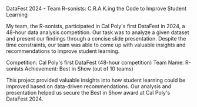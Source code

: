 DataFest 2024 - Team R-sonists: C.R.A.K.ing the Code to Improve Student Learning

My team, the R-sonists, participated in Cal Poly's first DataFest in 2024, a 48-hour data analysis competition. Our task was to analyze a given dataset and present our findings through a concise slide presentation. Despite the time constraints, our team was able to come up with valuable insights and recommendations to improve student learning.

Competition: Cal Poly's first DataFest (48-hour competition)
Team Name: R-sonists
Achievement: Best in Show (out of 10 teams)

This project provided valuable insights into how student learning could be improved based on data-driven recommendations. Our analysis and presentation helped us secure the Best in Show award at Cal Poly's DataFest 2024.
